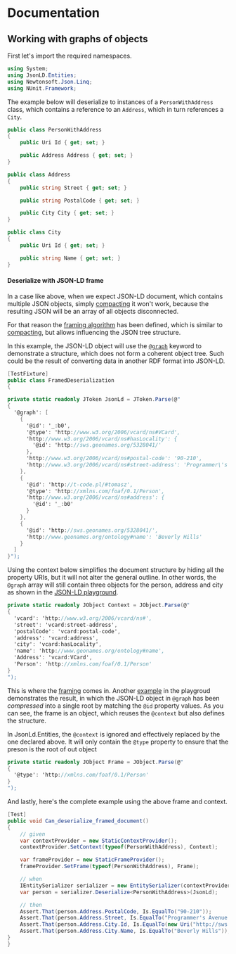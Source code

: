# Documentation

## Working with graphs of objects

First let's import the required namespaces.
 

``` c#
using System;
using JsonLD.Entities;
using Newtonsoft.Json.Linq;
using NUnit.Framework;
```

The example below will deserialize to instances of a `PersonWithAddress` class, which contains a reference to an `Address`, which in turn references a `City`.
 

``` c#
public class PersonWithAddress
{
    public Uri Id { get; set; }

    public Address Address { get; set; }
}

public class Address
{
    public string Street { get; set; }

    public string PostalCode { get; set; }

    public City City { get; set; }
}

public class City
{
    public Uri Id { get; set; }

    public string Name { get; set; }
}
```

#### Deserialize with JSON-LD frame

In a case like above, when we expect JSON-LD document, which contains multiple JSON objects, simply [compacting][compacting] it won't work, 
because the resulting JSON will be an array of all objects disconnected.

For that reason the [framing algorithm][framing] has been defined, which is similar to [compacting][compacting], but allows influencing
the JSON tree structure.

In this example, the JSON-LD object will use the [`@graph`][atGraph] keyword to demonstrate a structure, which does not form a coherent
object tree. Such could be the result of converting data in another RDF format into JSON-LD.

``` c#
[TestFixture]
public class FramedDeserialization
{

private static readonly JToken JsonLd = JToken.Parse(@"
{
  '@graph': [
    {
      '@id': '_:b0',
      '@type': 'http://www.w3.org/2006/vcard/ns#VCard',
      'http://www.w3.org/2006/vcard/ns#hasLocality': {
        '@id': 'http://sws.geonames.org/5328041/'
      },
      'http://www.w3.org/2006/vcard/ns#postal-code': '90-210',
      'http://www.w3.org/2006/vcard/ns#street-address': 'Programmer\'s Avenue 1337'
    },
    {
      '@id': 'http://t-code.pl/#tomasz',
      '@type': 'http://xmlns.com/foaf/0.1/Person',
      'http://www.w3.org/2006/vcard/ns#address': {
        '@id': '_:b0'
      }
    },
    {
      '@id': 'http://sws.geonames.org/5328041/',
      'http://www.geonames.org/ontology#name': 'Beverly Hills'
    }
  ]
}");
```

Using the context below simplifies the document structure by hiding all the property URIs, but it will not alter the general outline. In 
other words, the `@graph` array will still contain three objects for the person, address and city as shown in the
[JSON-LD playground][sample-compact].

``` c#
private static readonly JObject Context = JObject.Parse(@"
{
  'vcard': 'http://www.w3.org/2006/vcard/ns#',
  'street': 'vcard:street-address',
  'postalCode': 'vcard:postal-code',
  'address': 'vcard:address',
  'city': 'vcard:hasLocality',
  'name': 'http://www.geonames.org/ontology#name',
  'Address': 'vcard:VCard',
  'Person': 'http://xmlns.com/foaf/0.1/Person'
}
");
```

This is where the [framing][framing] comes in. Another [example][sample-frame] in the playgroud demonstrates the result, in which the JSON-LD
object in `@graph` has been _compressed_ into a single root by matching the `@id` property values. As you can see, the frame is an object,
which reuses the `@context` but also defines the structure.

In JsonLd.Entities, the `@context` is ignored and effectively replaced by the one declared above. It will only contain the `@type` property
to ensure that the preson is the root of out object

``` c#
private static readonly JObject Frame = JObject.Parse(@"
{
  '@type': 'http://xmlns.com/foaf/0.1/Person'
}
");
```

And lastly, here's the complete example using the above frame and context.

``` c#
[Test]
public void Can_deserialize_framed_document()
{
    // given
    var contextProvider = new StaticContextProvider();
    contextProvider.SetContext(typeof(PersonWithAddress), Context);

    var frameProvider = new StaticFrameProvider();
    frameProvider.SetFrame(typeof(PersonWithAddress), Frame);

    // when
    IEntitySerializer serializer = new EntitySerializer(contextProvider, frameProvider);
    var person = serializer.Deserialize<PersonWithAddress>(JsonLd);

    // then
    Assert.That(person.Address.PostalCode, Is.EqualTo("90-210"));
    Assert.That(person.Address.Street, Is.EqualTo("Programmer's Avenue 1337"));
    Assert.That(person.Address.City.Id, Is.EqualTo(new Uri("http://sws.geonames.org/5328041/")));
    Assert.That(person.Address.City.Name, Is.EqualTo("Beverly Hills"));
}
}
```

[framing]: http://json-ld.org/spec/latest/json-ld-framing/
[compacting]: http://www.w3.org/TR/json-ld-api/#compaction
[atGraph]: http://www.w3.org/TR/json-ld/#named-graphs
[sample-compact]: http://json-ld.org/playground/#startTab=tab-compacted&json-ld=%7B%22%40graph%22%3A%5B%7B%22%40id%22%3A%22_%3Ab0%22%2C%22%40type%22%3A%22http%3A%2F%2Fwww.w3.org%2F2006%2Fvcard%2Fns%23VCard%22%2C%22http%3A%2F%2Fwww.w3.org%2F2006%2Fvcard%2Fns%23hasLocality%22%3A%7B%22%40id%22%3A%22http%3A%2F%2Fsws.geonames.org%2F5328041%2F%22%7D%2C%22http%3A%2F%2Fwww.w3.org%2F2006%2Fvcard%2Fns%23postal-code%22%3A%2290-210%22%2C%22http%3A%2F%2Fwww.w3.org%2F2006%2Fvcard%2Fns%23street-address%22%3A%22Programmer's%20Avenue%201337%22%7D%2C%7B%22%40id%22%3A%22http%3A%2F%2Ft-code.pl%2F%23tomasz%22%2C%22%40type%22%3A%22http%3A%2F%2Fxmlns.com%2Ffoaf%2F0.1%2FPerson%22%2C%22http%3A%2F%2Fwww.w3.org%2F2006%2Fvcard%2Fns%23address%22%3A%7B%22%40id%22%3A%22_%3Ab0%22%7D%7D%2C%7B%22%40id%22%3A%22http%3A%2F%2Fsws.geonames.org%2F5328041%2F%22%2C%22http%3A%2F%2Fwww.geonames.org%2Fontology%23name%22%3A%22Beverly%20Hills%22%7D%5D%7D&frame=%7B%22%40context%22%3A%7B%22vcard%22%3A%22http%3A%2F%2Fwww.w3.org%2F2006%2Fvcard%2Fns%23%22%2C%22street%22%3A%22vcard%3Astreet-address%22%2C%22postalCode%22%3A%22vcard%3Apostal-code%22%2C%22address%22%3A%22vcard%3Aaddress%22%2C%22city%22%3A%22vcard%3AhasLocality%22%2C%22name%22%3A%22http%3A%2F%2Fwww.geonames.org%2Fontology%23name%22%2C%22Address%22%3A%22vcard%3AVCard%22%2C%22Person%22%3A%22http%3A%2F%2Fxmlns.com%2Ffoaf%2F0.1%2FPerson%22%7D%2C%22%40type%22%3A%22Person%22%7D&context=%7B%22vcard%22%3A%22http%3A%2F%2Fwww.w3.org%2F2006%2Fvcard%2Fns%23%22%2C%22street%22%3A%22vcard%3Astreet-address%22%2C%22postalCode%22%3A%22vcard%3Apostal-code%22%2C%22address%22%3A%22vcard%3Aaddress%22%2C%22city%22%3A%22vcard%3AhasLocality%22%2C%22name%22%3A%22http%3A%2F%2Fwww.geonames.org%2Fontology%23name%22%2C%22Address%22%3A%22vcard%3AVCard%22%2C%22Person%22%3A%22http%3A%2F%2Fxmlns.com%2Ffoaf%2F0.1%2FPerson%22%7D
[sample-frame]: http://json-ld.org/playground/#startTab=tab-framed&json-ld=%7B%22%40graph%22%3A%5B%7B%22%40id%22%3A%22_%3Ab0%22%2C%22%40type%22%3A%22http%3A%2F%2Fwww.w3.org%2F2006%2Fvcard%2Fns%23VCard%22%2C%22http%3A%2F%2Fwww.w3.org%2F2006%2Fvcard%2Fns%23hasLocality%22%3A%7B%22%40id%22%3A%22http%3A%2F%2Fsws.geonames.org%2F5328041%2F%22%7D%2C%22http%3A%2F%2Fwww.w3.org%2F2006%2Fvcard%2Fns%23postal-code%22%3A%2290-210%22%2C%22http%3A%2F%2Fwww.w3.org%2F2006%2Fvcard%2Fns%23street-address%22%3A%22Programmer's%20Avenue%201337%22%7D%2C%7B%22%40id%22%3A%22http%3A%2F%2Ft-code.pl%2F%23tomasz%22%2C%22%40type%22%3A%22http%3A%2F%2Fxmlns.com%2Ffoaf%2F0.1%2FPerson%22%2C%22http%3A%2F%2Fwww.w3.org%2F2006%2Fvcard%2Fns%23address%22%3A%7B%22%40id%22%3A%22_%3Ab0%22%7D%7D%2C%7B%22%40id%22%3A%22http%3A%2F%2Fsws.geonames.org%2F5328041%2F%22%2C%22http%3A%2F%2Fwww.geonames.org%2Fontology%23name%22%3A%22Beverly%20Hills%22%7D%5D%7D&frame=%7B%22%40context%22%3A%7B%22vcard%22%3A%22http%3A%2F%2Fwww.w3.org%2F2006%2Fvcard%2Fns%23%22%2C%22street%22%3A%22vcard%3Astreet-address%22%2C%22postalCode%22%3A%22vcard%3Apostal-code%22%2C%22address%22%3A%22vcard%3Aaddress%22%2C%22city%22%3A%22vcard%3AhasLocality%22%2C%22name%22%3A%22http%3A%2F%2Fwww.geonames.org%2Fontology%23name%22%2C%22Address%22%3A%22vcard%3AVCard%22%2C%22Person%22%3A%22http%3A%2F%2Fxmlns.com%2Ffoaf%2F0.1%2FPerson%22%7D%2C%22%40type%22%3A%22Person%22%7D
